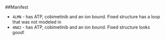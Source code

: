 ##Manifest

* `4LMN` - has ATP, cobimetinib and an ion bound. Fixed structure has a loop that was not modeled in 
* `4NA2` - has ATP, cobimetinib and an ion bound. Fixed structure looks good! 
